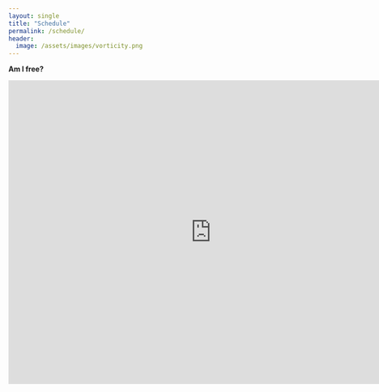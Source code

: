 ```yaml
---
layout: single
title: "Schedule"
permalink: /schedule/
header:
  image: /assets/images/vorticity.png
---
```



**Am I free?**


<iframe src="https://calendar.google.com/calendar/embed?src=cesar.rocha%40usp.br&ctz=America%2FSao_Paulo" style="border: 0" width="800" height="600" frameborder="0" scrolling="no"></iframe>